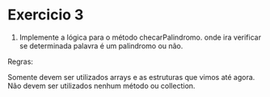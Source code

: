 

# Exercicio 3

1. Implemente a lógica para o método checarPalindromo.
onde ira verificar se determinada palavra é um palindromo ou não.

Regras:

Somente devem ser utilizados arrays e as estruturas que vimos até agora.
Não devem ser utilizados nenhum método ou collection.
